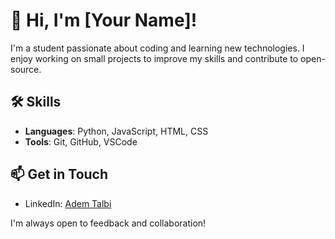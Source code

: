 # 👋 Hi, I'm [Your Name]!

I'm a student passionate about coding and learning new technologies. I enjoy working on small projects to improve my skills and contribute to open-source.

## 🛠️ Skills
- **Languages**: Python, JavaScript, HTML, CSS
- **Tools**: Git, GitHub, VSCode


## 📫 Get in Touch
- LinkedIn: [Adem Talbi](https://www.linkedin.com/in/adem-talbi-b85b93343?utm_source=share&utm_campaign=share_via&utm_content=profile&utm_medium=android_app)

I'm always open to feedback and collaboration!
